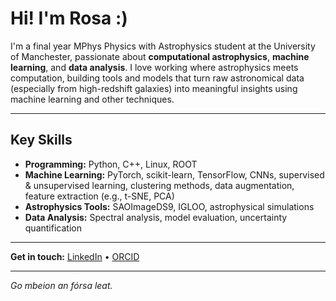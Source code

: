 # Hi! I'm Rosa :)

I'm a final year MPhys Physics with Astrophysics student at the University of Manchester, passionate about **computational astrophysics**, **machine learning**, and **data analysis**. I love working where astrophysics meets computation, building tools and models that turn raw astronomical data (especially from high-redshift galaxies) into meaningful insights using machine learning and other techniques.

---

## Key Skills

- **Programming:** Python, C++, Linux, ROOT
- **Machine Learning:** PyTorch, scikit-learn, TensorFlow, CNNs, supervised & unsupervised learning, clustering methods, data augmentation, feature extraction (e.g., t-SNE, PCA)
- **Astrophysics Tools:** SAOImageDS9, IGLOO, astrophysical simulations
- **Data Analysis:** Spectral analysis, model evaluation, uncertainty quantification

---

**Get in touch:**  [LinkedIn](https://www.linkedin.com/in/rosa-roberts) • [ORCID](https://orcid.org/0009-0001-8100-5473)

---

*Go mbeion an fórsa leat.*


